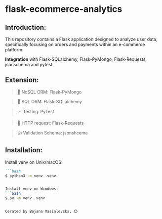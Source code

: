 # flask-ecommerce-analytics

## Introduction: 

This repository contains a Flask application designed to analyze user data, specifically focusing on orders and payments within an e-commerce platform.

**Integration** with Flask-SQLalchemy, Flask-PyMongo, Flask-Requests, jsonschema and pytest.

## Extension:

   > :postbox: NoSQL ORM: Flask-PyMongo 

   > :file_folder: SQL ORM: Flask-SQLalchemy 

   > :chart_with_upwards_trend: Testing: PyTest

   > :incoming_envelope: HTTP request: Flask-Requests 

   > :thumbsup: Validation Schema: jsonshcema


## Installation:

Install venv on Unix/macOS:

```markdown
```bash
$ python3 -m venv .venv


Install venv on Windows:
```bash
$ py -m venv .venv


Cerated by Bojana Vasinlevska. 😊
